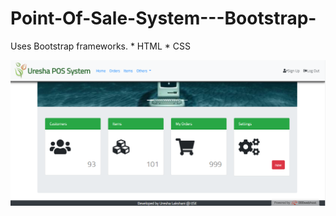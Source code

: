 # Point-Of-Sale-System---Bootstrap-

Uses Bootstrap frameworks.
    * HTML
    * CSS    
    
![GitHub Logo](https://raw.githubusercontent.com/ureshaL/Point-Of-Sale-System---Bootstrap-/master/image/Capture.PNG)
